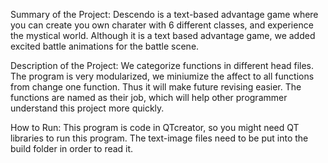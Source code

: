 Summary of the Project: Descendo is a text-based advantage game where you can create you own charater with 6 different classes, and experience the mystical world. Although it is a text based advantage game, we added excited battle animations for the battle scene.

Description of the Project: We categorize functions in different head files. The program is very modularized, we miniumize the affect to all functions from change one function. Thus it will make future revising easier. The functions are named as their job, which will help other programmer understand this project more quickly. 

How to Run: This program is code in QTcreator, so you might need QT libraries to run this program. The text-image files need to be put into the build folder in order to read it.

